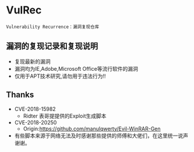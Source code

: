 # VulRec

  
  `Vulnerability Recurrence：漏洞复现仓库`
  
  ## 漏洞的复现记录和复现说明
  - 复现最新的漏洞
  - 漏洞均为IE,Adobe,Microsoft Office等流行软件的漏洞
  - 仅用于APT技术研究,请勿用于违法行为!!
  
  ## Thanks
+ CVE-2018-15982
  - Ridter 表哥提提供的Exploit生成脚本
+ CVE-2018-20250 
  - Origin:https://github.com/manulqwerty/Evil-WinRAR-Gen  
+ 有些脚本来源于网络无法及时感谢那些提供的师傅和大佬们，在这里统一说声谢谢。
